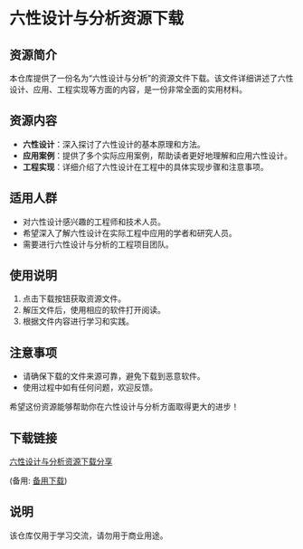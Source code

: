 # 六性设计与分析资源下载

## 资源简介

本仓库提供了一份名为“六性设计与分析”的资源文件下载。该文件详细讲述了六性设计、应用、工程实现等方面的内容，是一份非常全面的实用材料。

## 资源内容

- **六性设计**：深入探讨了六性设计的基本原理和方法。
- **应用案例**：提供了多个实际应用案例，帮助读者更好地理解和应用六性设计。
- **工程实现**：详细介绍了六性设计在工程中的具体实现步骤和注意事项。

## 适用人群

- 对六性设计感兴趣的工程师和技术人员。
- 希望深入了解六性设计在实际工程中应用的学者和研究人员。
- 需要进行六性设计与分析的工程项目团队。

## 使用说明

1. 点击下载按钮获取资源文件。
2. 解压文件后，使用相应的软件打开阅读。
3. 根据文件内容进行学习和实践。

## 注意事项

- 请确保下载的文件来源可靠，避免下载到恶意软件。
- 使用过程中如有任何问题，欢迎反馈。

希望这份资源能够帮助你在六性设计与分析方面取得更大的进步！

## 下载链接
[六性设计与分析资源下载分享](https://pan.quark.cn/s/06c3d57dd657) 

(备用: [备用下载](https://pan.baidu.com/s/1QDeF5OQ0TOVCKcyO5sSqXw?pwd=1234))

## 说明

该仓库仅用于学习交流，请勿用于商业用途。
